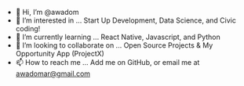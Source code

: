 - 👋 Hi, I’m @awadom
- 👀 I’m interested in ... Start Up Development, Data Science, and Civic coding!
- 🌱 I’m currently learning ... React Native, Javascript, and Python
- 💞️ I’m looking to collaborate on ... Open Source Projects & My Opportunity App (ProjectX)
- 📫 How to reach me ... Add me on GitHub, or email me at awadomar@gmail.com

<!---
awadom/awadom is a ✨ special ✨ repository because its `README.md` (this file) appears on your GitHub profile.
You can click the Preview link to take a look at your changes.
--->
